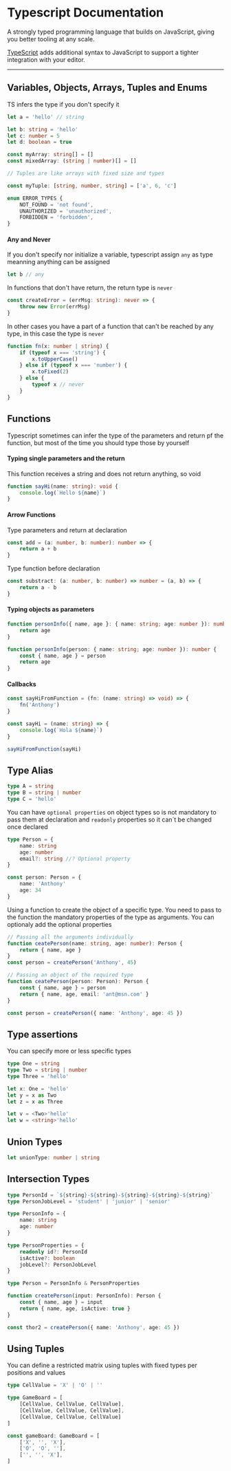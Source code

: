 # Typescript Documentation

A strongly typed programming language that builds on JavaScript, giving you better tooling at any scale.

[TypeScript](https://www.typescriptlang.org) adds additional syntax to JavaScript to support a tighter integration with your editor.

---

## Variables, Objects, Arrays, Tuples and Enums

TS infers the type if you don't specify it

```typescript
let a = 'hello' // string

let b: string = 'hello'
let c: number = 5
let d: boolean = true

const myArray: string[] = []
const mixedArray: (string | number)[] = []

// Tuples are like arrays with fixed size and types

const myTuple: [string, number, string] = ['a', 6, 'c']

enum ERROR_TYPES {
	NOT_FOUND = 'not found',
	UNAUTHORIZED = 'unauthorized',
	FORBIDDEN = 'forbidden',
}
```

#### Any and Never

If you don't specify nor initialize a variable, typescript assign `any` as type meanning anything can be assigned

```typescript
let b // any
```

In functions that don't have return, the return type is `never`

```typescript
const createError = (errMsg: string): never => {
	throw new Error(errMsg)
}
```

In other cases you have a part of a function that can't be reached by any type, in this case the type is `never`

```typescript
function fn(x: number | string) {
	if (typeof x === 'string') {
		x.toUpperCase()
	} else if (typeof x === 'number') {
		x.toFixed(2)
	} else {
		typeof x // never
	}
}
```

## Functions

Typescript sometimes can infer the type of the parameters and return pf the function, but most of the time you should type those by yourself

#### Typing single parameters and the return

This function receives a string and does not return anything, so void

```typescript
function sayHi(name: string): void {
	console.log(`Hello ${name}`)
}
```

#### Arrow Functions

Type parameters and return at declaration

```typescript
const add = (a: number, b: number): number => {
	return a + b
}
```

Type function before declaration

```typescript
const substract: (a: number, b: number) => number = (a, b) => {
	return a - b
}
```

#### Typing objects as parameters

```typescript
function personInfo({ name, age }: { name: string; age: number }): number {
	return age
}
```

```typescript
function personInfo(person: { name: string; age: number }): number {
	const { name, age } = person
	return age
}
```

#### Callbacks

```typescript
const sayHiFromFunction = (fn: (name: string) => void) => {
	fn('Anthony')
}

const sayHi = (name: string) => {
	console.log(`Hola ${name}`)
}

sayHiFromFunction(sayHi)
```

## Type Alias

```typescript
type A = string
type B = string | number
type C = 'hello'
```

You can have `optional properties` on object types so is not mandatory to pass them at declaration and `readonly` properties so it can´t be changed once declared

```typescript
type Person = {
	name: string
	age: number
	email?: string //? Optional property
}

const person: Person = {
	name: 'Anthony'
	age: 34
}
```

Using a function to create the object of a specific type.
You need to pass to the function the mandatory properties of the type as arguments. You can optionaly add the optional properties

```typescript
// Passing all the arguments individually
function ceatePerson(name: string, age: number): Person {
	return { name, age }
}
const person = createPerson('Anthony', 45)

// Passing an object of the required type
function ceatePerson(person: Person): Person {
	const { name, age } = person
	return { name, age, email: 'ant@msn.com' }
}

const person = createPerson({ name: 'Anthony', age: 45 })
```

## Type assertions

You can specify more or less specific types

```typescript
type One = string
type Two = string | number
type Three = 'hello'

let x: One = 'hello'
let y = x as Two
let z = x as Three

let v = <Two>'hello'
let w = <string>'hello'
```

## Union Types

```typescript
let unionType: number | string
```

## Intersection Types

```typescript
type PersonId = `${string}-${string}-${string}-${string}-${string}`
type PersonJobLevel = 'student' | 'junior' | 'senior'

type PersonInfo = {
	name: string
	age: number
}

type PersonProperties = {
	readonly id?: PersonId
	isActive?: boolean
	jobLevel?: PersonJobLevel
}

type Person = PersonInfo & PersonProperties

function createPerson(input: PersonInfo): Person {
	const { name, age } = input
	return { name, age, isActive: true }
}

const thor2 = createPerson({ name: 'Anthony', age: 45 })
```

## Using Tuples

You can define a restricted matrix using tuples with fixed types per positions and values

```typescript
type CellValue = 'X' | 'O' | ''

type GameBoard = [
	[CellValue, CellValue, CellValue],
	[CellValue, CellValue, CellValue],
	[CellValue, CellValue, CellValue]
]

const gameBoard: GameBoard = [
	['X', '', 'X'],
	['O', 'O', ''],
	['', '', 'X'],
]
```
